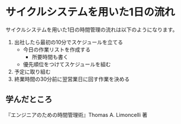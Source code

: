 # サイクルシステムを用いた1日の流れ
サイクルシステムを用いた1日の時間管理の流れは以下のようになります。
1. 出社したら最初の10分でスケジュールを立てる
    - 今日の作業リストを作成する
        - 所要時間も書く
    - 優先順位をつけてスケジュールを組む
2. 予定に取り組む
3. 終業時間の30分前に翌営業日に回す作業を決める
## 学んだところ
『エンジニアのための時間管理術』Thomas A. Limoncelli 著
